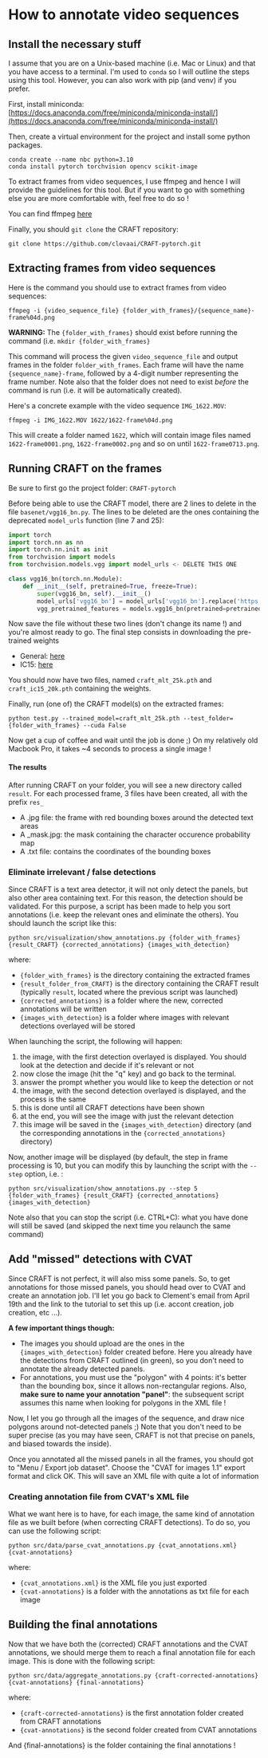 # How to annotate video sequences

## Install the necessary stuff

I assume that you are on a Unix-based machine (i.e. Mac or Linux) and that you have access to a terminal. I'm used to `conda` so I will outline the steps using this tool. However, you can also work with pip (and venv) if you prefer.

First, install miniconda:
[https://docs.anaconda.com/free/miniconda/miniconda-install/](https://docs.anaconda.com/free/miniconda/miniconda-install/)

Then, create a virtual environment for the project and install some python packages.

```shell
conda create --name nbc python=3.10
conda install pytorch torchvision opencv scikit-image
```

To extract frames from video sequences, I use ffmpeg and hence I will provide the guidelines for this tool. But if you want to go with something else you are more comfortable with, feel free to do so !

You can find ffmpeg [here](https://www.ffmpeg.org/download.html)

Finally, you should `git clone` the CRAFT repository:

```shell
git clone https://github.com/clovaai/CRAFT-pytorch.git
```

## Extracting frames from video sequences

Here is the command you should use to extract frames from video sequences:

```shell
ffmpeg -i {video_sequence_file} {folder_with_frames}/{sequence_name}-frame%04d.png
```
**WARNING:** The `{folder_with_frames}` should exist before running the command (i.e. `mkdir {folder_with_frames}`

This command will process the given `video_sequence_file` and output frames in the folder `folder_with_frames`. Each frame will have the name `{sequence_name}-frame`, followed by a 4-digit number representing the frame number. Note also that the folder does not need to exist *before* the command is run (i.e. it will be automatically created).

Here's a concrete example with the video sequence `IMG_1622.MOV`:

```shell
ffmpeg -i IMG_1622.MOV 1622/1622-frame%04d.png
```

This will create a folder named `1622`, which will contain image files named `1622-frame0001.png`, `1622-frame0002.png` and so on until `1622-frame0713.png`.


## Running CRAFT on the frames

Be sure to first go the project folder: `CRAFT-pytorch`

Before being able to use the CRAFT model, there are 2 lines to delete in the file `basenet/vgg16_bn.py`. The lines to be deleted are the ones containing the deprecated `model_urls` function (line 7 and 25):

```python
import torch
import torch.nn as nn
import torch.nn.init as init
from torchvision import models
from torchvision.models.vgg import model_urls <- DELETE THIS ONE
```

```python 
class vgg16_bn(torch.nn.Module):
    def __init__(self, pretrained=True, freeze=True):
        super(vgg16_bn, self).__init__()
        model_urls['vgg16_bn'] = model_urls['vgg16_bn'].replace('https://', 'http://') <- DELETE THIS ONE
        vgg_pretrained_features = models.vgg16_bn(pretrained=pretrained).features
```
  
Now save the file without these two lines (don't change its name !) and you're almost ready to go. The final step consists in downloading the pre-trained weights

* General: [here](https://drive.google.com/open?id=1Jk4eGD7crsqCCg9C9VjCLkMN3ze8kutZ)
* IC15: [here](https://drive.google.com/open?id=1i2R7UIUqmkUtF0jv_3MXTqmQ_9wuAnLf)

You should now have two files, named `craft_mlt_25k.pth` and `craft_ic15_20k.pth` containing the weights.

Finally, run (one of) the CRAFT model(s) on the extracted frames:

```shell
python test.py --trained_model=craft_mlt_25k.pth --test_folder={folder_with_frames} --cuda False
```

Now get a cup of coffee and wait until the job is done ;) On my relatively old Macbook Pro, it takes ~4 seconds to process a single image !

#### The results

After running CRAFT on your folder, you will see a new directory called `result`. For each processed frame, 3 files have been created, all with the prefix `res_`

* A .jpg file: the frame with red bounding boxes around the detected text areas
* A _mask.jpg: the mask containing the character occurence probability map
* A .txt file: contains the coordinates of the bounding boxes

### Eliminate irrelevant / false detections

Since CRAFT is a text area detector, it will not only detect the panels, but also other area containing text. For this reason,
the detection should be validated. For this purpose, a script has been made to help you sort annotations (i.e. keep the relevant ones
and eliminate the others). You should launch the script like this:

```shell
python src/visualization/show_annotations.py {folder_with_frames} {result_CRAFT} {corrected_annotations} {images_with_detection}
```

where:

* `{folder_with_frames}` is the directory containing the extracted frames
* `{result_folder_from_CRAFT}` is the directory containing the CRAFT result (typically `result`, located where the previous script was launched)
* `{corrected_annotations}` is a folder where the new, corrected annotations will be written
* `{images_with_detection}` is a folder where images with relevant detections overlayed will be stored

When launching the script, the following will happen:

1. the image, with the first detection overlayed is displayed. You should look at the detection and decide if it's relevant or not
2. now close the image (hit the "q" key) and go back to the terminal.
3. answer the prompt whether you would like to keep the detection or not
4. the image, with the second detection overlayed is displayed, and the process is the same
5. this is done until all CRAFT detections have been shown
6. at the end, you will see the image with just the relevant detection
7. this image will be saved in the `{images_with_detection}` directory (and the corresponding annotations in the `{corrected_annotations}` directory)

Now, another image will be displayed (by default, the step in frame processing is 10, but you can modify this by launching the script with the `--step` option, i.e. :

```shell
python src/visualization/show_annotations.py --step 5 {folder_with_frames} {result_CRAFT} {corrected_annotations} {images_with_detection}
```

Note also that you can stop the script (i.e. CTRL+C): what you have done will still be saved (and skipped the next time you relaunch the same command)


## Add "missed" detections with CVAT

Since CRAFT is not perfect, it will also miss some panels. So, to get annotations for those missed panels, you should head over to CVAT and create an annotation job. I'll let you go back to Clement's email from April 19th and the link to the tutorial to set this up (i.e. accont creation, job creation, etc ...).

**A few important things though:**

- The images you should upload are the ones in the `{images_with_detection}` folder created before. Here you already have the detections from CRAFT outlined (in green), so you don't need to annotate the already detected panels.
- For annotations, you must use the "polygon" with 4 points: it's better than the bounding box, since it allows non-rectangular regions. Also, **make sure to name your annotation "panel"**: the subsequent script assumes this name when looking for polygons in the XML file !

Now, I let you go through all the images of the sequence, and draw nice polygons around not-detected panels ;) Note that you don't need to be super precise (as you may have seen, CRAFT is not that precise on panels, and biased towards the inside).

Once you annotated all the missed panels in all the frames, you should got to "Menu / Export job dataset". Choose the "CVAT for images 1.1" export format and click OK. This will save an XML file with quite a lot of information

### Creating annotation file from CVAT's XML file

What we want here is to have, for each image, the same kind of annotation file as we built before (when correcting CRAFT detections). To do so, you can use the following script:

```shell
python src/data/parse_cvat_annotations.py {cvat_annotations.xml} {cvat-annotations}
```

where:

* `{cvat_annotations.xml}` is the XML file you just exported
* `{cvat-annotations}` is a folder with the annotations as txt file for each image


## Building the final annotations

Now that we have both the (corrected) CRAFT annotations and the CVAT annotations, we should merge them to reach a final annotation file for each image. This is done with the following script:

```shell
python src/data/aggregate_annotations.py {craft-corrected-annotations} {cvat-annotations} {final-annotations}
```

where:

* `{craft-corrected-annotations}` is the first annotation folder created from CRAFT annotations 
* `{cvat-annotations}` is the second folder created from CVAT annotations

And {final-annotations} is the folder containing the final annotations !









